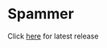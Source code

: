 # Spammer
Click [here](https://github.com/taksheel-club/Spammer/releases/latest) for latest release

